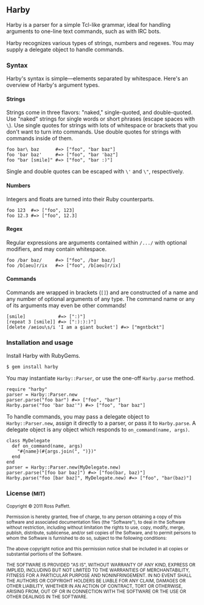 ## Harby

Harby is a parser for a simple Tcl-like grammar, ideal for handling arguments to one-line text commands, such as with IRC bots.

Harby recognizes various types of strings, numbers and regexes. You may supply a delegate object to handle commands.

### Syntax

Harby's syntax is simple—elements separated by whitespace. Here's an overview of Harby's argument types.

#### Strings

Strings come in three flavors: "naked," single-quoted, and double-quoted. Use "naked" strings for single words or short phrases (escape spaces with `\`). Use single quotes for strings with lots of whitespace or brackets that you don't want to turn into commands. Use double quotes for strings with commands inside of them.

    foo bar\ baz      #=> ["foo", "bar baz"]
    foo 'bar baz'     #=> ["foo", "bar 'baz"]
    foo "bar [smile]" #=> ["foo", "bar :)"]

Single and double quotes can be escaped with `\'` and `\"`, respectively.

#### Numbers

Integers and floats are turned into their Ruby counterparts.

    foo 123  #=> ["foo", 123]
    foo 12.3 #=> ["foo", 12.3]

#### Regex

Regular expressions are arguments contained within `/.../` with optional modifiers, and may contain whitespace.

    foo /bar baz/     #=> ["foo", /bar baz/]
    foo /b[aeu]r/ix   #=> ["foo", /b[aeu]r/ix]

#### Commands

Commands are wrapped in brackets (`[]`) and are constructed of a name and any number of optional arguments of any type. The command name or any of its arguments may even be other commands!

    [smile]            #=> [":)"]
    [repeat 3 [smile]] #=> [":):):)"]
    [delete /aeiou\s/i 'I am a giant bucket'] #=> ["mgntbckt"]

### Installation and usage

Install Harby with RubyGems.

    $ gem install harby

You may instantiate `Harby::Parser`, or use the one-off `Harby.parse` method.

    require "harby"
    parser = Harby::Parser.new
    parser.parse("foo bar") #=> ["foo", "bar"]
    Harby.parse("foo 'bar baz'") #=> ["foo", "bar baz"]

To handle commands, you may pass a delegate object to `Harby::Parser.new`, assign it directly to a parser, or pass it to `Harby.parse`. A delegate object is any object which responds to `on_command(name, args)`.

    class MyDelegate
      def on_command(name, args)
        "#{name}(#{args.join(", ")})"
      end
    end
    parser = Harby::Parser.new(MyDelegate.new)
    parser.parse("[foo bar baz]") #=> ["foo(bar, baz)"]
    Harby.parse("foo [bar baz]", MyDelegate.new) #=> ["foo", "bar(baz)"]

### License <small>(MIT)</small>

<small>Copyright © 2011 Ross Paffett.</small>

<small>Permission is hereby granted, free of charge, to any person obtaining a copy of this software and associated documentation files (the "Software"), to deal in the Software without restriction, including without limitation the rights to use, copy, modify, merge, publish, distribute, sublicense, and/or sell copies of the Software, and to permit persons to whom the Software is furnished to do so, subject to the following conditions:</small>

<small>The above copyright notice and this permission notice shall be included in all copies or substantial portions of the Software.</small>

<small>THE SOFTWARE IS PROVIDED "AS IS", WITHOUT WARRANTY OF ANY KIND, EXPRESS OR IMPLIED, INCLUDING BUT NOT LIMITED TO THE WARRANTIES OF MERCHANTABILITY, FITNESS FOR A PARTICULAR PURPOSE AND NONINFRINGEMENT. IN NO EVENT SHALL THE AUTHORS OR COPYRIGHT HOLDERS BE LIABLE FOR ANY CLAIM, DAMAGES OR OTHER LIABILITY, WHETHER IN AN ACTION OF CONTRACT, TORT OR OTHERWISE, ARISING FROM, OUT OF OR IN CONNECTION WITH THE SOFTWARE OR THE USE OR OTHER DEALINGS IN THE SOFTWARE.</small>
